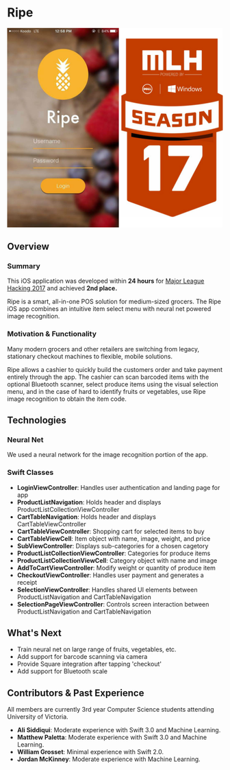 # Ripe
![](https://github.com/williamgrosset/Ripe/blob/master/Designs/banner.jpg "Ripe")
## Overview

### Summary
This iOS application was developed within **24 hours** for [Major League Hacking 2017](http://17w.hackuvic.com/) and achieved **2nd place.**

Ripe is a smart, all-in-one POS solution for medium-sized grocers. The Ripe iOS app combines an intuitive item select menu with neural net powered image recognition.

### Motivation & Functionality
Many modern grocers and other retailers are switching from legacy, stationary checkout machines to flexible, mobile solutions.

Ripe allows a cashier to quickly build the customers order and take payment entirely through the app. The cashier can scan barcoded items with the optional Bluetooth scanner, select produce items using the visual selection menu, and in the case of hard to identify fruits or vegetables, use Ripe image recognition to obtain the item code.

## Technologies

### Neural Net
We used a neural network for the image recognition portion of the app. 

### Swift Classes
* **LoginViewController**: Handles user authentication and landing page for app
* **ProductListNavigation**: Holds header and displays ProductListCollectionViewController
* **CartTableNavigation**: Holds header and displays CartTableViewController
* **CartTableViewController**: Shopping cart for selected items to buy
* **CartTableViewCell**: Item object with name, image, weight, and price
* **SubViewController**: Displays sub-categories for a chosen cagetory
* **ProductListCollectionViewController**: Categories for produce items
* **ProductListCollectionViewCell**: Category object with name and image
* **AddToCartViewController**: Modify weight or quantity of produce item
* **CheckoutViewController**: Handles user payment and generates a receipt
* **SelectionViewController**: Handles shared UI elements between ProductListNavigation and CartTableNavigation
* **SelectionPageViewController**: Controls screen interaction between ProductListNavigation and CartTableNavigation

## What's Next
* Train neural net on large range of fruits, vegetables, etc.
* Add support for barcode scanning via camera
* Provide Square integration after tapping 'checkout'
* Add support for Bluetooth scale

## Contributors & Past Experience
All members are currently 3rd year Computer Science students attending University of Victoria.
* **Ali Siddiqui**: Moderate experience with Swift 3.0 and Machine Learning.
* **Matthew Paletta**: Moderate experience with Swift 3.0 and Machine Learning.
* **William Grosset**: Minimal experience with Swift 2.0.
* **Jordan McKinney**: Moderate experience with Machine Learning.
